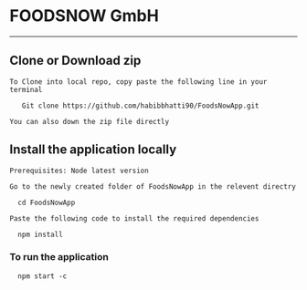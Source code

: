 FOODSNOW GmbH<a name="TOP"></a>
===================

- - - - 
## Clone or Download zip ##

    To Clone into local repo, copy paste the following line in your terminal
      
       Git clone https://github.com/habibbhatti90/FoodsNowApp.git
      
    You can also down the zip file directly

## Install the application locally ##

    Prerequisites: Node latest version

    Go to the newly created folder of FoodsNowApp in the relevent directry
      
      cd FoodsNowApp
      
    Paste the following code to install the required dependencies 
    
      npm install
      
### To run the application ###
    
      npm start -c
      
      
